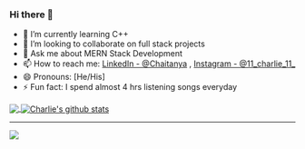### Hi there 👋

- 🌱 I’m currently learning C++
- 👯 I’m looking to collaborate on full stack projects
- 💬 Ask me about MERN Stack Development
- 📫 How to reach me: [LinkedIn - @Chaitanya](https://www.linkedin.com/in/chaitanya-lokhande-728309204/)  ,  [Instagram - @11_charlie_11_](https://www.instagram.com/11_charlie_11_/)
- 😄 Pronouns: [He/His]
- ⚡ Fun fact: I spend almost 4 hrs listening songs everyday




<a href="https://github.com/Charlie0560">
  <img align="center" src="https://github-readme-stats.vercel.app/api/top-langs/?username=Charlie0560&theme=light&hide_langs_below=1" />
</a>
<a href="https://github.com/Charlie0560">
 <img align="center" src="https://github-readme-stats.vercel.app/api?username=Charlie0560&show_icons=true&theme=light&line_height=27" alt="Charlie's github stats"/>
</a>
<hr/>

<a href="https://github.com/Charlie0560/PICITY">
 <img align="center" src="https://github-readme-stats.vercel.app/api/pin/?username=Charlie0560&repo=PICITY&theme=light" />
</a>

